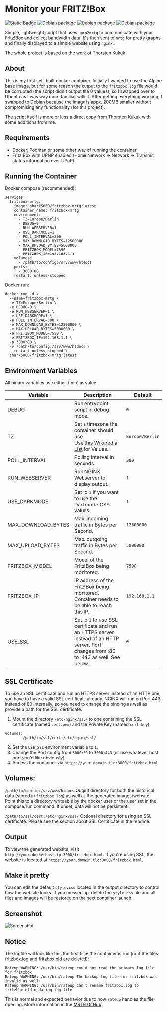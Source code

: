 # Monitor your FRITZ!Box

![Static Badge](https://img.shields.io/badge/Debian-stable--slim-red?style=for-the-badge) ![Debian package](https://img.shields.io/debian/v/busybox?style=for-the-badge&label=BusyBox&color=teal) ![Debian package](https://img.shields.io/debian/v/mrtg?style=for-the-badge&label=MRTG) ![Debian package](https://img.shields.io/debian/v/nginx?style=for-the-badge&label=NGINX&color=green)

Simple, lightweight script that uses `upnp2mrtg` to communicate with your
Fritz!Box and collect bandwidth data. It's then sent to `mrtg` for pretty
graphs and finally displayed to a simple website using `nginx`.

The whole project is based on the work of [Thorsten Kukuk](https://github.com/thkukuk/fritzbox-monitoring/)

## About

This is my first self-built docker container. Initially I wanted to use the Alpine base image, but for some reason the output to the `fritzbox.log` file would be corrupted (the script didn't output the 0 values), so I swapped over to Ubuntu as I was way more familiar with it. After getting everything working, I swapped to Debian because the image is appx. 200MB smaller without compromising any functionality (for this project).

The script itself is more or less a direct copy from [Thorsten Kukuk](https://github.com/thkukuk/fritzbox-monitoring/) with some additions from me.

## Requirements

- Docker, Podman or some other way of running the container
- Fritz!Box with UPNP enabled (Home Network -> Network -> Transmit status information over UPnP)

## Running the Container

Docker compose (recommended):
```
services:
  fritzbox-mrtg:
    image: shark5060/fritzbox-mrtg:latest
    container_name: fritzbox-mrtg
    environment:
      - TZ=Europe/Berlin
      - DEBUG=0
      - RUN_WEBSERVER=1
      - USE_DARKMODE=1
      - POLL_INTERVAL=300
      - MAX_DOWNLOAD_BYTES=12500000
      - MAX_UPLOAD_BYTES=5000000
      - FRITZBOX_MODEL=7590
      - FRITZBOX_IP=192.168.1.1
    volumes:
      - /path/to/config:/srv/www/htdocs
    ports:
      - 3000:80
    restart: unless-stopped
```

Docker run:
```
docker run -d \
  --name=fritzbox-mrtg \
  -e TZ=Europe/Berlin \
  -e DEBUG=0 \
  -e RUN_WEBSERVER=1 \
  -e USE_DARKMODE=1 \
  -e POLL_INTERVAL=300 \
  -e MAX_DOWNLOAD_BYTES=12500000 \
  -e MAX_UPLOAD_BYTES=5000000 \
  -e FRITZBOX_MODEL=7590 \
  -e FRITZBOX_IP=192.168.1.1 \
  -p 3000:80 \
  -v /path/to/config:/srv/www/htdocs \
  --restart unless-stopped \
  shark5060/fritzbox-mrtg:latest
```

## Environment Variables

All binary variables use either `1` or `0` as value.

| Variable | Description | Default |
| ------------- | ------------- | ------------- |
| DEBUG  | Run entrypoint script in debug mode. | `0` |
| TZ  | Set a timezone the container should use. <br>Use [this Wikipedia List](https://en.wikipedia.org/wiki/List_of_tz_database_time_zones) for Values. | `Europe/Berlin` |
| POLL_INTERVAL  | Polling interval in seconds. | `300` |
| RUN_WEBSERVER  | Run NGINX Webserver to display output. | `1` |
| USE_DARKMODE  | Set to `1` if you want to use the Darkmode CSS values. | `1` |
| MAX_DOWNLOAD_BYTES  | Max. incoming traffic in Bytes per Second. | `12500000` |
| MAX_UPLOAD_BYTES  | Max. outgoing traffic in Bytes per Second. | `5000000` |
| FRITZBOX_MODEL  | Model of the Fritz!Box being monitored. | `7590` |
| FRITZBOX_IP  | IP address of the Fritz!Box being monitored. <br>Container needs to be able to reach this IP. | `192.168.1.1` |
| USE_SSL  | Set to `1` to use SSL certificate and run an HTTPS server instead of an HTTP server. Port changes from :80 to :443 as well. See below. | `0` |

## SSL Certificate

To use an SSL certificate and run an HTTPS server instead of an HTTP one, you have to have a valid SSL certificate already.
NGINX will run on Port 443 instead of 80 internally, so you need to change the binding as well as provide a path for the SSL certificate.

1) Mount the directory `/etc/nginx/ssl/` to one containing the SSL certificate (named `cert.pem`) and the Private Key (named `cert.key`).
```
volumes:
      - /path/to/ssl/cert:/etc/nginx/ssl/
```
2) Set the `USE_SSL` environment variable to `1`.
3) Change the Port config from `3000:80` to `3000:443` (or use whatever host port you'd like obviously).
4) Access the container via `https://your.domain.tld:3000/fritzbox.html`.

## Volumes:

`/path/to/config:/srv/www/htdocs`
Output directory for both the historical data (stored in `fritzbox.log`) as well as the generated images/website.
Point this to a directory writeable by the docker user or the user set in the compose/run command.
If unset, data will not be persistent.

`/path/to/ssl/cert:/etc/nginx/ssl/`
Optional directory for using an SSL certificate. Please see the section about SSL Certificate in the readme.

## Output

To view the generated website, visit `http://your.dockerhost.ip:3000/fritzbox.html`.
If you're using SSL, the website is located at `https://your.domain.tld:3000/fritzbox.html`.

## Make it pretty

You can edit the default `style.css` located in the output directory to control how the website looks.
If you messed up, delete the `style.css` file and all files and images will be restored on the next container launch.

## Screenshot

![Screenshot](screenshot.png)

## Notice

The logfile will look like this the first time the container is run (or if the files fritzbox.log and fritzbox.old are deleted):
```
Rateup WARNING: /usr/bin/rateup could not read the primary log file for fritzbox
Rateup WARNING: /usr/bin/rateup The backup log file for fritzbox was invalid as well
Rateup WARNING: /usr/bin/rateup Can't rename fritzbox.log to fritzbox.old updating log file
```
This is normal and expected behavior due to how `rateup` handles the file opening. More information in the [MRTG GitHub](https://github.com/oetiker/mrtg/blob/master/src/src/rateup.c#L1328)
